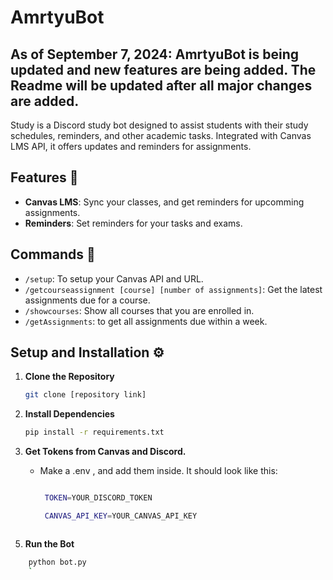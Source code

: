 # AmrtyuBot
## As of September 7, 2024: AmrtyuBot is being updated and new features are being added. The Readme will be updated after all major changes are added.
Study is a Discord study bot designed to assist students with their study schedules, reminders, and other academic tasks. Integrated with Canvas LMS API, it offers updates and reminders for assignments.
## Features 🌟

- **Canvas LMS**: Sync your classes, and get reminders for upcomming assignments.
- **Reminders**: Set reminders for your tasks and exams.


## Commands 🤖
- `/setup`: To setup your Canvas API and URL.
- `/getcourseassignment [course] [number of assignments]`: Get the latest assignments due for a course. 
- `/showcourses`: Show all courses that you are enrolled in.
- `/getAssignments`: to get all assignments due within a week.



## Setup and Installation ⚙️

1. **Clone the Repository**
    ```bash
    git clone [repository link]
    ```

2. **Install Dependencies**
    ```bash
    pip install -r requirements.txt
    
    ```

3. **Get Tokens from Canvas and Discord.**
   - Make a .env , and add them inside. It should look like this:
     ```bash
     
      TOKEN=YOUR_DISCORD_TOKEN

      CANVAS_API_KEY=YOUR_CANVAS_API_KEY
     
 ```
```
5. **Run the Bot**
```bash
    python bot.py
    `
```
